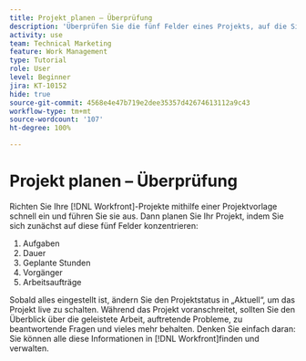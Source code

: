 ```yaml
---
title: Projekt planen – Überprüfung
description: 'Überprüfen Sie die fünf Felder eines Projekts, auf die Sie sich bei der Planung eines Projekts konzentrieren können: Aufgaben, Dauer, geplante Stunden, Vorgänger und Zuweisungen.'
activity: use
team: Technical Marketing
feature: Work Management
type: Tutorial
role: User
level: Beginner
jira: KT-10152
hide: true
source-git-commit: 4568e4e47b719e2dee35357d42674613112a9c43
workflow-type: tm+mt
source-wordcount: '107'
ht-degree: 100%

---
```


# Projekt planen – Überprüfung

Richten Sie Ihre [!DNL  Workfront]-Projekte mithilfe einer Projektvorlage schnell ein und führen Sie sie aus. Dann planen Sie Ihr Projekt, indem Sie sich zunächst auf diese fünf Felder konzentrieren:

1. Aufgaben
1. Dauer
1. Geplante Stunden
1. Vorgänger
1. Arbeitsaufträge

Sobald alles eingestellt ist, ändern Sie den Projektstatus in „Aktuell“, um das Projekt live zu schalten. Während das Projekt voranschreitet, sollten Sie den Überblick über die geleistete Arbeit, auftretende Probleme, zu beantwortende Fragen und vieles mehr behalten. Denken Sie einfach daran: Sie können alle diese Informationen in [!DNL Workfront]finden und verwalten.

<!--
footer urls for the LP
Plan a project 
Edit projects
Overview of the project planned start date
Overview of the project planned completion date
Tasks overview
Task duration and duration types 
Use task predecessors 
Modify multiple user assignments in a task list
Notifications: Information about work assigned to me 
-->
